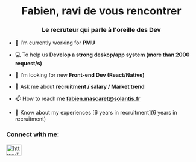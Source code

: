 <h1 align="center">Fabien, ravi de vous rencontrer</h1>
<h3 align="center">Le recruteur qui parle à l'oreille des Dev</h3>

- 🔭 I’m currently working for **PMU**

- 💻 To help us **Develop a strong deskop/app system (more than 2000 request/s)**

- 🤝 I’m looking for new **Front-end Dev (React/Native)**

- 💬 Ask me about **recruitment / salary / Market trend**

- 📫 How to reach me **fabien.mascaret@solantis.fr**

- 📄 Know about my experiences [6 years in recruitment](6 years in recruitment)

<h3 align="left">Connect with me:</h3>
<p align="left">
<a href="https://linkedin.com/in/https://www.linkedin.com/in/fabien-mascaret-paris/" target="blank"><img align="center" src="https://raw.githubusercontent.com/rahuldkjain/github-profile-readme-generator/master/src/images/icons/Social/linked-in-alt.svg" alt="https://www.linkedin.com/in/fabien-mascaret-paris/" height="30" width="40" /></a>
</p>
